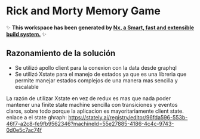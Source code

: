 # Rick and Morty Memory Game


✨ **This workspace has been generated by [Nx, a Smart, fast and extensible build system.](https://nx.dev)** ✨

## Razonamiento de la solución

- Se utilizó apollo client para la conexion con la data desde graphql
- Se utilizó Xstate para el manejo de estados ya que es una libreria que permite manejar estados complejos 
de una manera mas sencilla y escalable

La razón de utilizar Xstate en vez de redux es mas que nada poder mantener una finite state machine sencilla con transiciones
y eventos claros, sobre todo porque la aplicacion es mayoritariamente client state.
enlace a el state ghraph: https://stately.ai/registry/editor/96fda596-553b-46f7-a2c8-fe9fb9562346?machineId=55e27885-4186-4c4c-9743-0d0e5c7ac74f

